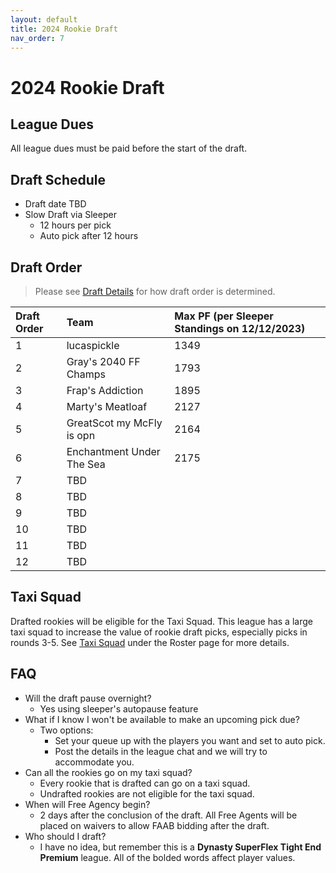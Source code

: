 ```yaml
---
layout: default
title: 2024 Rookie Draft
nav_order: 7
---
```


# 2024 Rookie Draft

## League Dues
All league dues must be paid before the start of the draft.

<!--
Pay here: <a href="https://teamstake.com/league/league_detail/10/0/6541" target="_blank">2023 TeamStake League</a>
-->

## Draft Schedule
 - Draft date TBD
 - Slow Draft via Sleeper
   - 12 hours per pick
   - Auto pick after 12 hours


## Draft Order

> Please see [Draft Details](https://draftforthefuture.github.io/League/Draft.html#draft-order) for how draft order is determined.

| Draft Order | Team | Max PF (per Sleeper Standings on 12/12/2023) |
|:-------------|:------------------|:------------------|
| 1 | lucaspickle | 1349 |
| 2 | Gray's 2040 FF Champs | 1793 |
| 3 | Frap's Addiction | 1895 |
| 4 | Marty's Meatloaf | 2127 |
| 5 | GreatScot my McFly is opn | 2164 |
| 6 | Enchantment Under The Sea | 2175 |
| 7 | TBD | |
| 8 | TBD |  |
| 9 | TBD |  |
| 10 | TBD |  |
| 11 | TBD |  |
| 12 | TBD | |


## Taxi Squad

Drafted rookies will be eligible for the Taxi Squad. This league has a large taxi squad to increase the value of rookie draft picks, especially picks in rounds 3-5. See [Taxi Squad](Roster.md#Taxi-Squad) under the Roster page for more details.


## FAQ
 - Will the draft pause overnight?
   - Yes using sleeper's autopause feature
- What if I know I won't be available to make an upcoming pick due?
    - Two options:
      - Set your queue up with the players you want and set to auto pick.
      - Post the details in the league chat and we will try to accommodate you.
- Can all the rookies go on my taxi squad?
  - Every rookie that is drafted can go on a taxi squad.
  - Undrafted rookies are not eligible for the taxi squad.
- When will Free Agency begin?
  - 2 days after the conclusion of the draft. All Free Agents will be placed on waivers to allow FAAB bidding after the draft.
- Who should I draft?
  - I have no idea, but remember this is a **Dynasty SuperFlex Tight End Premium** league. All of the bolded words affect player values.